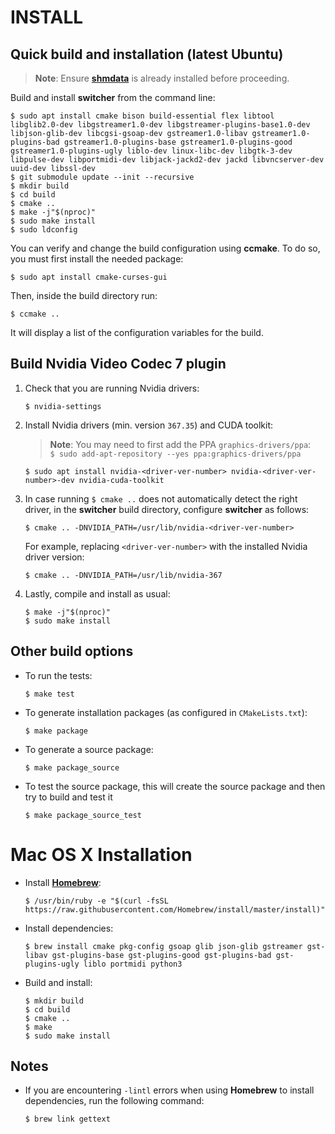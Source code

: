 INSTALL   
=======

## Quick build and installation (latest Ubuntu)

> **Note**: Ensure **[shmdata](https://github.com/sat-metalab/shmdata)** is already installed before proceeding.

Build and install **switcher** from the command line:

```
$ sudo apt install cmake bison build-essential flex libtool libglib2.0-dev libgstreamer1.0-dev libgstreamer-plugins-base1.0-dev libjson-glib-dev libcgsi-gsoap-dev gstreamer1.0-libav gstreamer1.0-plugins-bad gstreamer1.0-plugins-base gstreamer1.0-plugins-good gstreamer1.0-plugins-ugly liblo-dev linux-libc-dev libgtk-3-dev libpulse-dev libportmidi-dev libjack-jackd2-dev jackd libvncserver-dev uuid-dev libssl-dev
$ git submodule update --init --recursive
$ mkdir build
$ cd build
$ cmake ..
$ make -j"$(nproc)"
$ sudo make install
$ sudo ldconfig
```

You can verify and change the build configuration using **ccmake**. To do so, you must first install the needed package:
    
```
$ sudo apt install cmake-curses-gui
```
    
Then, inside the build directory run:

```
$ ccmake ..
```
    
It will display a list of the configuration variables for the build.

## Build Nvidia Video Codec 7 plugin

1. Check that you are running Nvidia drivers:

    ```
    $ nvidia-settings
    ```

2. Install Nvidia drivers (min. version `367.35`) and CUDA toolkit:

    > **Note**: You may need to first add the PPA `graphics-drivers/ppa`:  
    > `$ sudo add-apt-repository --yes ppa:graphics-drivers/ppa`

    ```
    $ sudo apt install nvidia-<driver-ver-number> nvidia-<driver-ver-number>-dev nvidia-cuda-toolkit
    ```

3. In case running `$ cmake ..` does not automatically detect the right driver, in the **switcher** build directory, configure **switcher** as follows:

    ```
    $ cmake .. -DNVIDIA_PATH=/usr/lib/nvidia-<driver-ver-number>
    ```

    For example, replacing `<driver-ver-number>` with the installed Nvidia driver version:

    ```
    $ cmake .. -DNVIDIA_PATH=/usr/lib/nvidia-367
    ```

4. Lastly, compile and install as usual:

    ```
    $ make -j"$(nproc)"
    $ sudo make install
    ```

## Other build options

* To run the tests:

    ```
    $ make test
    ```

* To generate installation packages (as configured in `CMakeLists.txt`):

    ```
    $ make package
    ```

* To generate a source package:

    ```
    $ make package_source
    ```

* To test the source package, this will create the source package and then try to build and test it

    ```
    $ make package_source_test
    ```

# Mac OS X Installation

* Install **[Homebrew](https://github.com/Homebrew/brew)**:

    ```
    $ /usr/bin/ruby -e "$(curl -fsSL https://raw.githubusercontent.com/Homebrew/install/master/install)"
    ```

* Install dependencies:

    ```
    $ brew install cmake pkg-config gsoap glib json-glib gstreamer gst-libav gst-plugins-base gst-plugins-good gst-plugins-bad gst-plugins-ugly liblo portmidi python3
    ```

* Build and install:

    ```
    $ mkdir build
    $ cd build
    $ cmake ..
    $ make
    $ sudo make install
    ```

## Notes

* If you are encountering `-lintl` errors when using **Homebrew** to install dependencies, run the following command:

    ```
    $ brew link gettext
    ```
